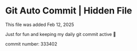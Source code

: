 # Git Auto Commit | Hidden File

This file was added Feb 12, 2025

Just for fun and keeping my daily git commit active 🤪

commit number: 333402
